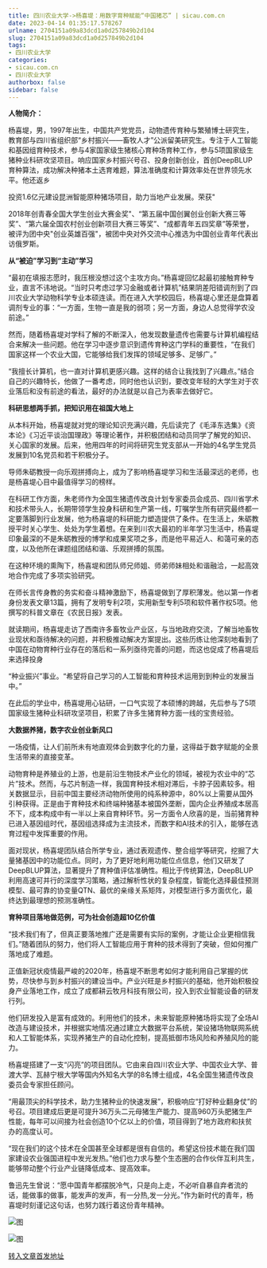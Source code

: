 ```yaml
---
title: 四川农业大学->杨喜堤：用数字育种赋能“中国猪芯” | sicau.com.cn
date: 2023-04-14 01:35:17.578267
urlname: 2704151a09a83dcd1a0d257849b2d104
slug: 2704151a09a83dcd1a0d257849b2d104
tags: 
- 四川农业大学
categories:
- sicau.com.cn
- 四川农业大学
authorbox: false
sidebar: false
---
```

**人物简介：**

杨喜堤，男，1997年出生，中国共产党党员，动物遗传育种与繁殖博士研究生，教育部与四川省组织部“乡村振兴——畜牧人才”公派留美研究生。专注于人工智能和基因组育种技术，参与4家国家级生猪核心育种场育种工作，参与5项国家级生猪种业科研攻坚项目。响应国家乡村振兴号召、投身创新创业，首创DeepBLUP育种算法，成功解决种猪本土选育难题，算法准确度和计算效率处在世界领先水平。他还返乡
<!--more-->
投资1.6亿元建设昆洲智能原种猪场项目，助力当地产业发展。荣获"

2018年创青春全国大学生创业大赛金奖"、“第五届中国创翼创业创新大赛三等奖”、“第六届全国农村创业创新项目大赛三等奖”、“成都青年五四奖章”等荣誉，被评为团中央"创业英雄百强"，被团中央对外交流中心推选为中国创业青年代表出访俄罗斯。

**从“被迫”学习到“主动”学习**

“最初在填报志愿时，我压根没想过这个主攻方向。”杨喜堤回忆起最初接触育种专业，直言不讳地说。“当时只考虑过学习金融或者计算机”结果阴差阳错调剂到了四川农业大学动物科学专业本硕连读。而在进入大学校园后，杨喜堤心里还是盘算着调剂专业的事：“一方面，生物一直是我的弱项；另一方面，身边人总觉得学农没前途。”

然而，随着杨喜堤对学科了解的不断深入，他发现数量遗传也需要与计算机编程结合来解决一些问题。他在学习中逐步意识到遗传育种这门学科的重要性，“在我们国家这样一个农业大国，它能够给我们发挥的领域足够多、足够广。”

“我擅长计算机，也一直对计算机更感兴趣。这样的结合让我找到了兴趣点。”结合自己的兴趣特长，他做了一番考虑，同时他也认识到，要改变年轻的大学生对于农业落后和没有前途的看法，最好的办法就是以自己为表率去做好它。

**科研思想两手抓，把知识用在祖国大地上**

从本科开始，杨喜堤就对党的理论知识充满兴趣，先后读完了《毛泽东选集》《资本论》《习近平谈治国理政》等理论著作，并积极团结和动员同学了解党的知识、关心国家的发展。后来，他用四年的时间将研究生党支部从一开始的4名学生党员发展到10名党员和若干积极分子。

导师朱砺教授一向乐观拼搏向上，成为了影响杨喜堤学习和生活最深远的老师，也是杨喜堤心目中最值得学习的榜样。

在科研工作方面，朱老师作为全国生猪遗传改良计划专家委员会成员、四川省学术和技术带头人，长期带领学生投身科研和生产第一线，叮嘱学生所有研究最终都一定要落脚到行业发展，他为杨喜堤的科研能力塑造提供了条件。在生活上，朱砺教授平时关心学生、处处为学生着想。在来到川农大最初的半年学习生活中，杨喜堤印象最深的不是朱砺教授的博学和成果奖项之多，而是他平易近人、和蔼可亲的态度，以及他所在课题组团结和谐、乐观拼搏的氛围。

在这种环境的熏陶下，杨喜堤和团队师兄师姐、师弟师妹相处和谐融洽，一起高效地合作完成了多项实验研究。

在师长言传身教的务实和奋斗精神激励下，杨喜堤做到了厚积薄发。他以第一作者身份发表文章13篇，拥有了发明专利2项，实用新型专利5项和软件著作权5项。他撰写的科普文章在《农民日报》发表。

就读期间，杨喜堤走访了西南许多畜牧业产业区，与当地政府交流，了解当地畜牧业现状和亟待解决的问题，并积极推动解决方案提出。这些历练让他深刻地看到了中国在动物育种行业存在的落后和一系列亟待完善的问题，而这也促成了杨喜堤后来选择投身

“种业振兴”事业。“希望将自己学习的人工智能和育种技术运用到到种业的发展当中。”

在此后的学业中，杨喜堤用心钻研，一口气实现了本硕博的跨越，先后参与了5项国家级生猪种业科研攻坚项目，积累了许多生猪育种方面一线的宝贵经验。

**大数据养猪，数字农业创业新风口**

一场疫情，让人们前所未有地直观体会到数字化的力量，这得益于数字赋能的全景生活带来的直接变革。

动物育种是养殖业的上游，也是前沿生物技术产业化的领域，被视为农业中的“芯片”技术。然而，与芯片制造一样，我国育种技术相对滞后，卡脖子因素较多。相关数据显示，目前中国主要经济动物所使用的纯系种源中，80%以上需要从国外引种获得。正是由于育种技术和终端种猪基本被国外垄断，国内企业养殖成本居高不下，成本构成中有一半以上来自育种环节。另一方面令人欣喜的是，当前猪育种已进入基因组时代，基因组选择成为主流技术，而数字和AI技术的引入，能够在选育过程中发挥重要的作用。

面对现状，杨喜堤团队结合所学专业，通过表观遗传、整合组学等研究，挖掘了大量猪基因中的功能位点。同时，为了更好地利用功能位点信息，他们又研发了DeepBLUP算法，显著提升了育种值评估准确性。相比于传统算法，DeepBLUP利用高速可并行的深度学习策略，通过解析性状的复杂程度，智能化选择最佳预测模型、最可靠的协变量QTN、最优的亲缘关系矩阵，对模型进行多方面优化，最终达到最理想的预测准确性。

**育种项目落地做范例，可为社会创造超10亿价值**

“技术我们有了，但真正要落地推广还是需要有实际的案例，才能让企业更相信我们。”随着团队的努力，他们将人工智能应用于育种的技术得到了突破，但如何推广落地成了难题。

正值新冠状疫情最严峻的2020年，杨喜堤不断思考如何才能利用自己掌握的优势，尽快参与到乡村振兴的建设当中。产业兴旺是乡村振兴的基础，他开始积极投身产业落地工作，成立了成都耕云牧月科技有限公司，投入到农业智能设备的研发行列。

他们研发投入是富有成效的。利用他们的技术，未来智能原种猪场将实现了全场AI改造与建设技术，并根据实地情况通过建立大数据平台系统，架设猪场物联网系统和人工智能体系，实现养猪生产的自动化控制，提高抵御市场风险和养殖风险的能力。

杨喜堤搭建了一支“闪亮”的项目团队。它由来自四川农业大学、中国农业大学、普渡大学、瓦赫宁根大学等国内外知名大学的8名博士组成，4名全国生猪遗传改良委员会专家担任顾问。

“用最顶尖的科学技术，助力生猪种业的快速发展”，积极响应“打好种业翻身仗”的号召。项目建成后更是可提升36万头二元母猪生产能力、提高960万头肥猪生产性能，每年可以间接为社会创造10个亿以上的价值，项目得到了地方政府和扶贫办的高度认可。

“现在我们的这个技术在全国甚至全球都是很有自信的。希望这份技术能在我们国家建设农业强国进程中发光发热。”他们也力求与整个生态圈的合作伙伴互利共生，能够带动整个行业产业链降低成本、提高效率。

鲁迅先生曾说：“愿中国青年都摆脱冷气，只是向上走，不必听自暴自弃者流的话，能做事的做事，能发声的发声，有一分热,发一分光。”作为新时代的青年，杨喜堤时刻谨记这句话，也努力践行着这份青年精神。

![图](https://news.sicau.edu.cn/__local/1/00/79/37DBAA7BEFDB02AEB6CB7555D41_5C62D2A0_29F63.jpg)

![图](https://news.sicau.edu.cn/__local/2/FE/00/0145A4C3F6789D5FD103D66CBDD_75B1E308_19E22.jpg)

[转入文章首发地址](https://news.sicau.edu.cn/info/1078/71773.htm)